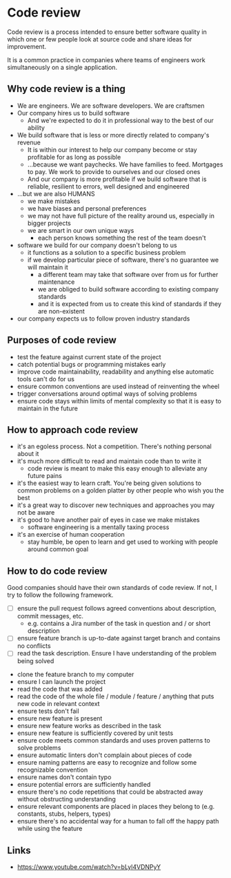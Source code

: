 # Code review

Code review is a process intended to ensure better software quality in which one or few people look at source code and share ideas for improvement.

It is a common practice in companies where teams of engineers work simultaneously on a single application.

## Why code review is a thing

- We are engineers. We are software developers. We are craftsmen
- Our company hires us to build software
  - And we're expected to do it in professional way to the best of our ability
- We build software that is less or more directly related to company's revenue
  - It is within our interest to help our company become or stay profitable for as long as possible
  - ...because we want paychecks. We have families to feed. Mortgages to pay. We work to provide to ourselves and our closed ones
  - And our company is more profitable if we build software that is reliable, resilient to errors, well designed and engineered
- ...but we are also HUMANS
  - we make mistakes
  - we have biases and personal preferences
  - we may not have full picture of the reality around us, especially in bigger projects
  - we are smart in our own unique ways
    - each person knows something the rest of the team doesn't
- software we build for our company doesn't belong to us
  - it functions as a solution to a specific business problem
  - if we develop particular piece of software, there's no guarantee we will maintain it
    - a different team may take that software over from us for further maintenance
    - we are obliged to build software according to existing company standards
    - and it is expected from us to create this kind of standards if they are non-existent
- our company expects us to follow proven industry standards

## Purposes of code review

- test the feature against current state of the project
- catch potential bugs or programming mistakes early
- improve code maintainability, readability and anything else automatic tools can't do for us
- ensure common conventions are used instead of reinventing the wheel
- trigger conversations around optimal ways of solving problems
- ensure code stays within limits of mental complexity so that it is easy to maintain in the future

## How to approach code review

- it's an egoless process. Not a competition. There's nothing personal about it
- it's much more difficult to read and maintain code than to write it
  - code review is meant to make this easy enough to alleviate any future pains 
- it's the easiest way to learn craft. You're being given solutions to common problems on a golden platter by other people who wish you the best
- it's a great way to discover new techniques and approaches you may not be aware
- it's good to have another pair of eyes in case we make mistakes
  - software engineering is a mentally taxing process
- it's an exercise of human cooperation
  - stay humble, be open to learn and get used to working with people around common goal

## How to do code review

Good companies should have their own standards of code review. If not, I try to follow the following framework.

- [ ] ensure the pull request follows agreed conventions about description, commit messages, etc.
  - e.g. contains a Jira number of the task in question and / or short description
- [ ] ensure feature branch is up-to-date against target branch and contains no conflicts  
- [ ] read the task description. Ensure I have understanding of the problem being solved
- clone the feature branch to my computer
- ensure I can launch the project
- read the code that was added
- read the code of the whole file / module / feature / anything that puts new code in relevant context
- ensure tests don't fail
- ensure new feature is present
- ensure new feature works as described in the task
- ensure new feature is sufficiently covered by unit tests
- ensure code meets common standards and uses proven patterns to solve problems
- ensure automatic linters don't complain about pieces of code
- ensure naming patterns are easy to recognize and follow some recognizable convention
- ensure names don't contain typo
- ensure potential errors are sufficiently handled
- ensure there's no code repetitions that could be abstracted away without obstructing understanding
- ensure relevant components are placed in places they belong to (e.g. constants, stubs, helpers, types) 
- ensure there's no accidental way for a human to fall off the happy path while using the feature

## Links

- https://www.youtube.com/watch?v=bLyl4VDNPyY
